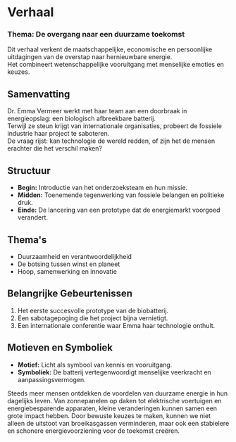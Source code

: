 # Verhaal
### Thema: De overgang naar een duurzame toekomst

Dit verhaal verkent de maatschappelijke, economische en persoonlijke uitdagingen van de overstap naar hernieuwbare energie.  
Het combineert wetenschappelijke vooruitgang met menselijke emoties en keuzes.

## Samenvatting
Dr. Emma Vermeer werkt met haar team aan een doorbraak in energieopslag: een biologisch afbreekbare batterij.  
Terwijl ze steun krijgt van internationale organisaties, probeert de fossiele industrie haar project te saboteren.  
De vraag rijst: kan technologie de wereld redden, of zijn het de mensen erachter die het verschil maken?

## Structuur
- **Begin:** Introductie van het onderzoeksteam en hun missie.  
- **Midden:** Toenemende tegenwerking van fossiele belangen en politieke druk.  
- **Einde:** De lancering van een prototype dat de energiemarkt voorgoed verandert.

## Thema's
- Duurzaamheid en verantwoordelijkheid  
- De botsing tussen winst en planeet  
- Hoop, samenwerking en innovatie

## Belangrijke Gebeurtenissen
1. Het eerste succesvolle prototype van de biobatterij.  
2. Een sabotagepoging die het project bijna vernietigt.  
3. Een internationale conferentie waar Emma haar technologie onthult.  

## Motieven en Symboliek
- **Motief:** Licht als symbool van kennis en vooruitgang.  
- **Symboliek:** De batterij vertegenwoordigt menselijke veerkracht en aanpassingsvermogen.

Steeds meer mensen ontdekken de voordelen van duurzame energie in hun dagelijks leven. Van zonnepanelen op daken tot elektrische voertuigen en energiebesparende apparaten, kleine veranderingen kunnen samen een grote impact hebben. Door bewuste keuzes te maken, kunnen we niet alleen de uitstoot van broeikasgassen verminderen, maar ook een stabielere en schonere energievoorziening voor de toekomst creëren.